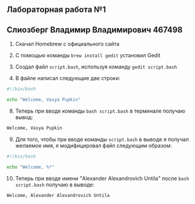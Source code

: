 ## Лабораторная работа №1
## Слиозберг Владимир Владимирович 467498

1. Скачал Homebrew с официального сайта

2. С помощью команды `brew install gedit` установил Gedit

3. Создал файл `script.bash`, используя команду `gedit script.bash`

6. В файле написал следующие две строки:
```bash
#!/bin/bash

echo "Welcome, Vasya Pupkin"
```

8. Теперь при вводе команды `bash script.bash` в терминале получаю вывод:
```bash
Welcome, Vasya Pupkin
```

9. Для того, чтобы при вводе команды `script.bash` в выводе я получал желаемое имя, я модифицировал файл следующим образом:
```bash
#!/bin/bash

echo "Welcome, %*"
```

10. Теперь при вводе имени "Alexander Alexandrovich Untila" после `bash script.bash` получаю в выводе:
```bash
Welcome, Alexander Alexandrovich Untila
```

